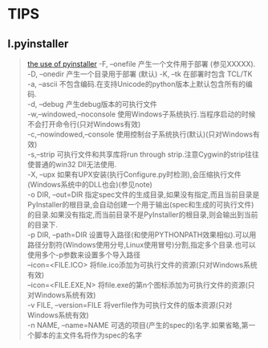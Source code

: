 # TIPS

## Ⅰ.pyinstaller
>[the use of pyinstaller](https://blog.csdn.net/qq_34106574/article/details/82964110)
-F, –onefile	产生一个文件用于部署 (参见XXXXX).  
-D, –onedir	产生一个目录用于部署 (默认)
-K, –tk	在部署时包含 TCL/TK  
-a, –ascii	不包含编码.在支持Unicode的python版本上默认包含所有的编码.  
-d, –debug	产生debug版本的可执行文件  
-w,–windowed,–noconsole	使用Windows子系统执行.当程序启动的时候不会打开命令行(只对Windows有效)  
-c,–nowindowed,–console	使用控制台子系统执行(默认)(只对Windows有效)  
-s,–strip	可执行文件和共享库将run through strip.注意Cygwin的strip往往使普通的win32 Dll无法使用.  
-X, –upx	如果有UPX安装(执行Configure.py时检测),会压缩执行文件(Windows系统中的DLL也会)(参见note)  
-o DIR, –out=DIR	指定spec文件的生成目录,如果没有指定,而且当前目录是PyInstaller的根目录,会自动创建一个用于输出(spec和生成的可执行文件)的目录.如果没有指定,而当前目录不是PyInstaller的根目录,则会输出到当前的目录下.  
-p DIR, –path=DIR	设置导入路径(和使用PYTHONPATH效果相似).可以用路径分割符(Windows使用分号,Linux使用冒号)分割,指定多个目录.也可以使用多个-p参数来设置多个导入路径  
–icon=<FILE.ICO>	将file.ico添加为可执行文件的资源(只对Windows系统有效)  
–icon=<FILE.EXE,N>	将file.exe的第n个图标添加为可执行文件的资源(只对Windows系统有效)  
-v FILE, –version=FILE	将verfile作为可执行文件的版本资源(只对Windows系统有效)  
-n NAME, –name=NAME	可选的项目(产生的spec的)名字.如果省略,第一个脚本的主文件名将作为spec的名字  
